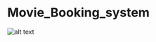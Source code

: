 # Movie_Booking_system

![alt text](https://github.com/Nishok09052001/Movie_Booking_System/output1.png?raw=true)
